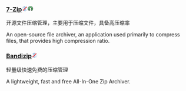 ### [7-Zip](http://7-zip.org/)![](/assets/图片2.png)![](/assets/open-source-icon.png)

开源文件压缩管理，主要用于压缩文件，具备高压缩率

An open-source file archiver, an application used primarily to compress files, that provides high compression ratio.

### [Bandizip](http://www.bandisoft.com/bandizip/)![](/assets/图片2.png)

轻量级快速免费的压缩管理

A lightweight, fast and free All-In-One Zip Archiver.

